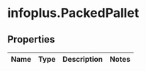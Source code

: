 # infoplus.PackedPallet

## Properties
Name | Type | Description | Notes
------------ | ------------- | ------------- | -------------


